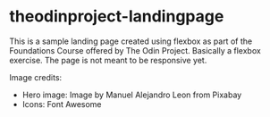 # theodinproject-landingpage

This is a sample landing page created using flexbox as part of the Foundations Course offered by The Odin Project. Basically a flexbox exercise. The page is not meant to be responsive yet.

Image credits:

* Hero image: Image by Manuel Alejandro Leon from Pixabay
* Icons: Font Awesome
